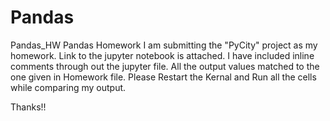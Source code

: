 # Pandas
Pandas_HW
Pandas Homework
I am submitting the "PyCity" project as my homework.
Link to the jupyter notebook is attached.
I have included inline comments through out the jupyter file.
All the output values matched to the one given in Homework file.
Please Restart the Kernal and Run all the cells while comparing my output.

Thanks!!
